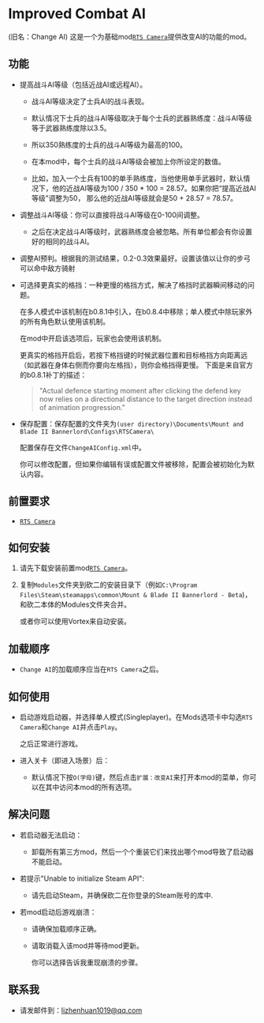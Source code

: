# Improved Combat AI
(旧名：Change AI)
这是一个为基础mod[`RTS Camera`](https://www.nexusmods.com/mountandblade2bannerlord/mods/355)提供改变AI的功能的mod。

## 功能
- 提高战斗AI等级（包括近战AI或远程AI）。

  -  战斗AI等级决定了士兵AI的战斗表现。

  - 默认情况下士兵的战斗AI等级取决于每个士兵的武器熟练度：战斗AI等级等于武器熟练度除以3.5。

  - 所以350熟练度的士兵的战斗AI等级为最高的100。

  - 在本mod中，每个士兵的战斗AI等级会被加上你所设定的数值。

  - 比如，加入一个士兵有100的单手熟练度，当他使用单手武器时，默认情况下，他的近战AI等级为100 / 350 * 100 = 28.57。如果你把“提高近战AI等级”调整为50， 那么他的近战AI等级就会是50 + 28.57 = 78.57。

- 调整战斗AI等级：你可以直接将战斗AI等级在0-100间调整。

  - 之后在决定战斗AI等级时，武器熟练度会被忽略。所有单位都会有你设置好的相同的战斗AI。

- 调整AI预判。根据我的测试结果，0.2-0.3效果最好。设置该值以让你的步弓可以命中敌方骑射

- 可选择更真实的格挡：一种更慢的格挡方式，解决了格挡时武器瞬间移动的问题。

  在多人模式中该机制在b0.8.1中引入，在b0.8.4中移除；单人模式中除玩家外的所有角色默认使用该机制。

  在mod中开启该选项后，玩家也会使用该机制。

  更真实的格挡开启后，若按下格挡键的时候武器位置和目标格挡方向距离远（如武器在身体右侧而你要向左格挡），则你会格挡得更慢。
  下面是来自官方的b0.8.1补丁的描述：
  > "Actual defence starting moment after clicking the defend key now relies on a directional distance to the target direction instead of animation progression."

- 保存配置：保存配置的文件夹为`(user directory)\Documents\Mount and Blade II Bannerlord\Configs\RTSCamera\`

  配置保存在文件`ChangeAIConfig.xml`中。

  你可以修改配置，但如果你编辑有误或配置文件被移除，配置会被初始化为默认内容。

## 前置要求
- [`RTS Camera`](https://www.nexusmods.com/mountandblade2bannerlord/mods/355)

## 如何安装
1. 请先下载安装前置mod[`RTS Camera`](https://www.nexusmods.com/mountandblade2bannerlord/mods/355)。

2. 复制`Modules`文件夹到砍二的安装目录下（例如`C:\Program Files\Steam\steamapps\common\Mount & Blade II Bannerlord - Beta`)，和砍二本体的Modules文件夹合并。
   
   或者你可以使用Vortex来自动安装。

## 加载顺序
- `Change AI`的加载顺序应当在`RTS Camera`之后。

## 如何使用
- 启动游戏启动器，并选择单人模式(Singleplayer)。在Mods选项卡中勾选`RTS Camera`和`Change AI`并点击`Play`。

  之后正常进行游戏。

- 进入关卡（即进入场景）后：

  - 默认情况下按`O(字母)`键，然后点击`扩展：改变AI`来打开本mod的菜单，你可以在其中访问本mod的所有选项。

## 解决问题
- 若启动器无法启动：

  - 卸载所有第三方mod，然后一个个重装它们来找出哪个mod导致了启动器不能启动。

- 若提示"Unable to initialize Steam API":

  - 请先启动Steam，并确保砍二在你登录的Steam账号的库中.

- 若mod启动后游戏崩溃：

  - 请确保加载顺序正确。

  - 请取消载入该mod并等待mod更新。

    你可以选择告诉我重现崩溃的步骤。

## 联系我
* 请发邮件到：lizhenhuan1019@qq.com
